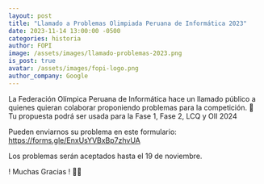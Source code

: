 ```yaml
---
layout: post
title: "Llamado a Problemas Olimpiada Peruana de Informática 2023"
date: 2023-11-14 13:00:00 -0500
categories: historia
author: FOPI
image: /assets/images/llamado-problemas-2023.png
is_post: true
avatar: /assets/images/fopi-logo.png
author_company: Google
---
```

La Federación Olímpica Peruana de Informática hace un llamado público a quienes quieran colaborar proponiendo problemas para la competición. 🚀
Tu propuesta podrá ser usada para la Fase 1, Fase 2, LCQ y OII 2024

Pueden enviarnos su problema en este formulario:
https://forms.gle/EnxUsYVBxBp7zhvUA

Los problemas serán aceptados hasta el 19 de noviembre.

! Muchas Gracias ! 🙏🏻
